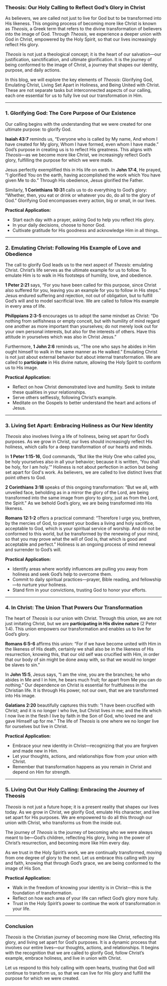 ### **Theosis: Our Holy Calling to Reflect God’s Glory in Christ**

As believers, we are called not just to live for God but to be transformed into His likeness. This ongoing process of becoming more like Christ is known as *Theosis*, a Greek term that refers to the divine transformation of believers into the image of God. Through *Theosis*, we experience a deeper union with God in Christ, empowered by the Holy Spirit, so that our lives increasingly reflect His glory. 

*Theosis* is not just a theological concept; it is the heart of our salvation—our justification, sanctification, and ultimate glorification. It is the journey of being conformed to the image of Christ, a journey that shapes our identity, purpose, and daily actions.

In this blog, we will explore the key elements of *Theosis*: Glorifying God, Emulating Christ, Living Set Apart in Holiness, and Being United with Christ. These are not separate tasks but interconnected aspects of our calling, each one essential for us to fully live out our transformation in Him.

---

### **1. Glorifying God: The Core Purpose of Our Existence**

Our calling begins with the understanding that we were created for one ultimate purpose: to glorify God. 

**Isaiah 43:7** reminds us, “Everyone who is called by My name, And whom I have created for My glory, Whom I have formed, even whom I have made.” God’s purpose in creating us is to reflect His greatness. This aligns with *Theosis*—as we become more like Christ, we increasingly reflect God’s glory, fulfilling the purpose for which we were made.

Jesus perfectly exemplified this in His life on earth. In **John 17:4**, He prayed, “I glorified You on the earth, having accomplished the work which You have given Me to do.” Through His obedience, Jesus glorified the Father. 

Similarly, **1 Corinthians 10:31** calls us to do everything to God’s glory: “Whether, then, you eat or drink or whatever you do, do all to the glory of God.” Glorifying God encompasses every action, big or small, in our lives.

**Practical Application:**
- Start each day with a prayer, asking God to help you reflect His glory.
- In your daily decisions, choose to honor God.
- Cultivate gratitude for His goodness and acknowledge Him in all things.

---

### **2. Emulating Christ: Following His Example of Love and Obedience**

The call to glorify God leads us to the next aspect of *Theosis*: emulating Christ. Christ’s life serves as the ultimate example for us to follow. To emulate Him is to walk in His footsteps of humility, love, and obedience.

**1 Peter 2:21** says, “For you have been called for this purpose, since Christ also suffered for you, leaving you an example for you to follow in His steps.” Jesus endured suffering and rejection, not out of obligation, but to fulfill God’s will and to model sacrificial love. We are called to follow His example in every area of life.

**Philippians 2:3-5** encourages us to adopt the same mindset as Christ: “Do nothing from selfishness or empty conceit, but with humility of mind regard one another as more important than yourselves; do not merely look out for your own personal interests, but also for the interests of others. Have this attitude in yourselves which was also in Christ Jesus.”

Furthermore, **1 John 2:6** reminds us, “The one who says he abides in Him ought himself to walk in the same manner as He walked.” Emulating Christ is not just about external behavior but about internal transformation. We are called to **participate** in His divine nature, allowing the Holy Spirit to conform us to His image.

**Practical Application:**
- Reflect on how Christ demonstrated love and humility. Seek to imitate these qualities in your relationships.
- Serve others selflessly, following Christ’s example.
- Meditate on the Gospels to better understand the heart and actions of Jesus.

---

### **3. Living Set Apart: Embracing Holiness as Our New Identity**

*Theosis* also involves living a life of holiness, being set apart for God’s purposes. As we grow in Christ, our lives should increasingly reflect His holiness, which calls for a deep transformation of our hearts and minds.

In **1 Peter 1:15-16**, God commands, “But like the Holy One who called you, be holy yourselves also in all your behavior; because it is written, ‘You shall be holy, for I am holy.’” Holiness is not about perfection in action but being set apart for God's work. As believers, we are called to live distinct lives that point others to God.

**2 Corinthians 3:18** speaks of this ongoing transformation: “But we all, with unveiled face, beholding as in a mirror the glory of the Lord, are being transformed into the same image from glory to glory, just as from the Lord, the Spirit.” As we behold God’s glory, we are being transformed into His likeness.

**Romans 12:1-2** offers a practical command: “Therefore I urge you, brethren, by the mercies of God, to present your bodies a living and holy sacrifice, acceptable to God, which is your spiritual service of worship. And do not be conformed to this world, but be transformed by the renewing of your mind, so that you may prove what the will of God is, that which is good and acceptable and perfect.” Holiness is an ongoing process of mind renewal and surrender to God’s will.

**Practical Application:**
- Identify areas where worldly influences are pulling you away from holiness and seek God’s help to overcome them.
- Commit to daily spiritual practices—prayer, Bible reading, and fellowship—to nurture your holiness.
- Stand firm in your convictions, trusting God to honor your efforts.

---

### **4. In Christ: The Union That Powers Our Transformation**

The heart of *Theosis* is our union with Christ. Through this union, we are not just imitating Christ, but we are **participating in His divine nature** (2 Peter 1:4). This union empowers our transformation and enables us to live for God’s glory.

**Romans 6:5-6** affirms this union: “For if we have become united with Him in the likeness of His death, certainly we shall also be in the likeness of His resurrection, knowing this, that our old self was crucified with Him, in order that our body of sin might be done away with, so that we would no longer be slaves to sin.”

In **John 15:5**, Jesus says, “I am the vine, you are the branches; he who abides in Me and I in him, he bears much fruit; for apart from Me you can do nothing.” Our dependence on Christ is essential for fruitfulness in the Christian life. It is through His power, not our own, that we are transformed into His image.

**Galatians 2:20** beautifully captures this truth: “I have been crucified with Christ; and it is no longer I who live, but Christ lives in me; and the life which I now live in the flesh I live by faith in the Son of God, who loved me and gave Himself up for me.” The life of *Theosis* is one where we no longer live for ourselves but live in Christ.

**Practical Application:**
- Embrace your new identity in Christ—recognizing that you are forgiven and made new in Him.
- Let your thoughts, actions, and relationships flow from your union with Christ.
- Remember that transformation happens as you remain in Christ and depend on Him for strength.

---

### **5. Living Out Our Holy Calling: Embracing the Journey of Theosis**

*Theosis* is not just a future hope; it is a present reality that shapes our lives today. As we grow in Christ, we glorify God, emulate His character, and live set apart for His purposes. We are empowered to do all this through our union with Christ, who transforms us from the inside out.

The journey of *Theosis* is the journey of becoming who we were always meant to be—God’s children, reflecting His glory, living in the power of Christ’s resurrection, and becoming more like Him every day. 

As we trust in the Holy Spirit’s work, we are continually transformed, moving from one degree of glory to the next. Let us embrace this calling with joy and faith, knowing that through God’s grace, we are being conformed to the image of His Son.

**Practical Application:**
- Walk in the freedom of knowing your identity is in Christ—this is the foundation of transformation.
- Reflect on how each area of your life can reflect God’s glory more fully.
- Trust in the Holy Spirit’s power to continue the work of transformation in your life.

---

### **Conclusion**

*Theosis* is the Christian journey of becoming more like Christ, reflecting His glory, and living set apart for God’s purposes. It is a dynamic process that involves our entire lives—our thoughts, actions, and relationships. It begins with the recognition that we are called to glorify God, follow Christ’s example, embrace holiness, and live in union with Christ.

Let us respond to this holy calling with open hearts, trusting that God will continue to transform us, so that we can live for His glory and fulfill the purpose for which we were created.